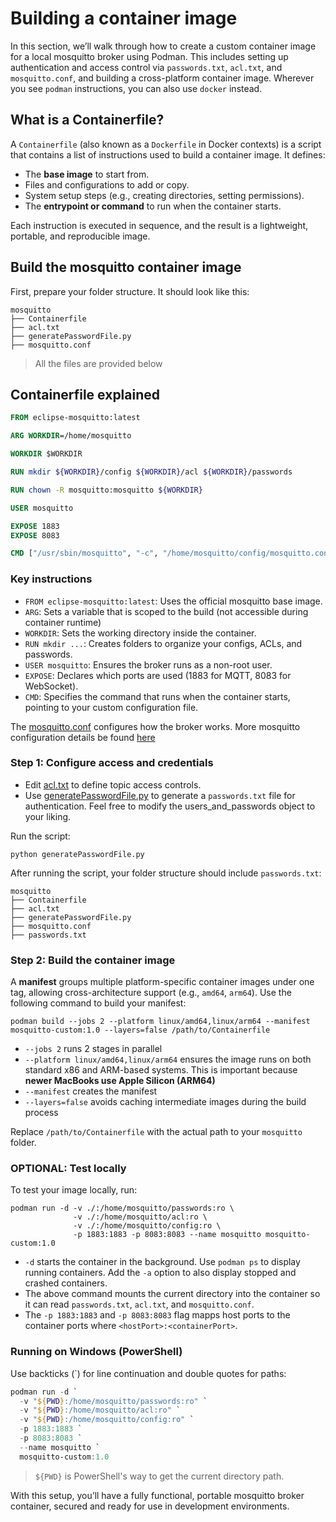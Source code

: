# Building a container image

In this section, we’ll walk through how to create a custom container image for a local mosquitto broker using Podman. This includes setting up authentication and access control via `passwords.txt`, `acl.txt`, and `mosquitto.conf`, and building a cross-platform container image. Wherever you see `podman` instructions, you can also use `docker` instead.

## What is a Containerfile?

A `Containerfile` (also known as a `Dockerfile` in Docker contexts) is a script that contains a list of instructions used to build a container image. It defines:

- The **base image** to start from.
- Files and configurations to add or copy.
- System setup steps (e.g., creating directories, setting permissions).
- The **entrypoint or command** to run when the container starts.

Each instruction is executed in sequence, and the result is a lightweight, portable, and reproducible image.

## Build the mosquitto container image

First, prepare your folder structure. It should look like this:

```
mosquitto
├── Containerfile
├── acl.txt
├── generatePasswordFile.py
├── mosquitto.conf
```

> All the files are provided below

## Containerfile explained

```Dockerfile
FROM eclipse-mosquitto:latest

ARG WORKDIR=/home/mosquitto

WORKDIR $WORKDIR

RUN mkdir ${WORKDIR}/config ${WORKDIR}/acl ${WORKDIR}/passwords

RUN chown -R mosquitto:mosquitto ${WORKDIR}

USER mosquitto

EXPOSE 1883
EXPOSE 8083

CMD ["/usr/sbin/mosquitto", "-c", "/home/mosquitto/config/mosquitto.conf"]
```

### Key instructions

- `FROM eclipse-mosquitto:latest`: Uses the official mosquitto base image.
- `ARG`: Sets a variable that is scoped to the build (not accessible during container runtime)
- `WORKDIR`: Sets the working directory inside the container.
- `RUN mkdir ...`: Creates folders to organize your configs, ACLs, and passwords.
- `USER mosquitto`: Ensures the broker runs as a non-root user.
- `EXPOSE`: Declares which ports are used (1883 for MQTT, 8083 for WebSocket).
- `CMD`: Specifies the command that runs when the container starts, pointing to your custom configuration file.

The [mosquitto.conf](./files/mosquitto.conf) configures how the broker works. More mosquitto configuration details be found [here](https://mosquitto.org/man/mosquitto-conf-5.html)

### Step 1: Configure access and credentials

- Edit [acl.txt](./files/acl.txt) to define topic access controls.
- Use [generatePasswordFile.py](./files/generatePasswords.py) to generate a `passwords.txt` file for authentication. Feel free to modify the users_and_passwords object to your liking.

Run the script:

```
python generatePasswordFile.py
```

After running the script, your folder structure should include `passwords.txt`:

```
mosquitto
├── Containerfile
├── acl.txt
├── generatePasswordFile.py
├── mosquitto.conf
├── passwords.txt
```

### Step 2: Build the container image

A **manifest** groups multiple platform-specific container images under one tag, allowing cross-architecture support (e.g., `amd64`, `arm64`).
Use the following command to build your manifest:

```
podman build --jobs 2 --platform linux/amd64,linux/arm64 --manifest mosquitto-custom:1.0 --layers=false /path/to/Containerfile
```

- `--jobs 2` runs 2 stages in parallel
- `--platform linux/amd64,linux/arm64` ensures the image runs on both standard x86 and ARM-based systems. This is important because **newer MacBooks use Apple Silicon (ARM64)**
- `--manifest` creates the manifest
- `--layers=false` avoids caching intermediate images during the build process

Replace `/path/to/Containerfile` with the actual path to your `mosquitto` folder.

### OPTIONAL: Test locally

To test your image locally, run:

```
podman run -d -v ./:/home/mosquitto/passwords:ro \
              -v ./:/home/mosquitto/acl:ro \
              -v ./:/home/mosquitto/config:ro \
              -p 1883:1883 -p 8083:8083 --name mosquitto mosquitto-custom:1.0
```

- `-d` starts the container in the background. Use `podman ps` to display running containers. Add the `-a` option to also display stopped and crashed containers.
- The above command mounts the current directory into the container so it can read `passwords.txt`, `acl.txt`, and `mosquitto.conf`.
- The `-p 1883:1883` and `-p 8083:8083` flag mapps host ports to the container ports where `<hostPort>:<containerPort>`.

### Running on Windows (PowerShell)

Use backticks (\`) for line continuation and double quotes for paths:

```powershell
podman run -d `
  -v "${PWD}:/home/mosquitto/passwords:ro" `
  -v "${PWD}:/home/mosquitto/acl:ro" `
  -v "${PWD}:/home/mosquitto/config:ro" `
  -p 1883:1883 `
  -p 8083:8083 `
  --name mosquitto `
  mosquitto-custom:1.0
```

> `${PWD}` is PowerShell's way to get the current directory path.

With this setup, you’ll have a fully functional, portable mosquitto broker container, secured and ready for use in development environments.
